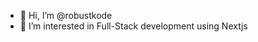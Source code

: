 - 👋 Hi, I’m @robustkode
- 👀 I’m interested in Full-Stack development using Nextjs

<!---
robustkode/robustkode is a ✨ special ✨ repository because its `README.md` (this file) appears on your GitHub profile.
You can click the Preview link to take a look at your changes.
--->
